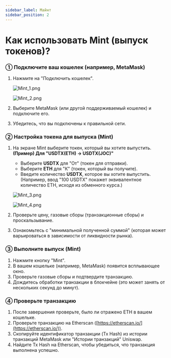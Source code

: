 ```yaml
---
sidebar_label: Майнт
sidebar_position: 2
---
```


# Как использовать Mint (выпуск токенов)?

### **① Подключите ваш кошелек (например, MetaMask)**

1. Нажмите на "Подключить кошелек".
    
    ![Mint_1.png](/img/docs/Mint_1.png)
    
    ![Mint_2.png](/img/docs/Mint_2.png)
    
2. Выберите MetaMask (или другой поддерживаемый кошелек) и подключите его.
3. Убедитесь, что вы подключены к правильной сети.

### **② Настройка токена для выпуска (Mint)**

1. На экране Mint выберите токен, который вы хотите выпустить.  
   **(Пример) Для "USDTX(ETH) → USDTX(JOC)"**  
   - Выберите **USDTX** для "От" (токен для отправки).  
   - Выберите **ETH** для "К" (токен, который вы получите).  
   - Введите количество **USDTX**, которое вы хотите выпустить. (Например, ввод "100 USDTX" покажет эквивалентное количество ETH, исходя из обменного курса.)
    
    ![Mint_3.png](/img/docs/Mint_3.png)

    ![Mint_4.png](/img/docs/Mint_4.png)
        
2. Проверьте цену, газовые сборы (транзакционные сборы) и проскальзывание.  
3. Ознакомьтесь с "минимальной полученной суммой" (которая может варьироваться в зависимости от ликвидности рынка).

### **③ Выполните выпуск (Mint)**

1. Нажмите кнопку "Mint".  
2. В вашем кошельке (например, MetaMask) появится всплывающее окно.  
3. Проверьте газовые сборы и подтвердите транзакцию.  
4. Дождитесь обработки транзакции в блокчейне (это может занять от нескольких секунд до минут).

### **④ Проверьте транзакцию**

1. После завершения проверьте, было ли отражено ETH в вашем кошельке.  
2. Проверьте транзакцию на Etherscan ([https://etherscan.io/](https://etherscan.io/)).  
3. Скопируйте идентификатор транзакции (Tx Hash) из истории транзакций MetaMask или "Истории транзакций" Uniswap.  
4. Найдите Tx Hash на Etherscan, чтобы убедиться, что транзакция выполнена успешно.